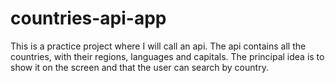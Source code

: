 # countries-api-app
This is a practice project where I will call an api. The api contains all the countries, with their regions, languages ​​and capitals. The principal idea is to show it on the screen and that the user can search by country. 
